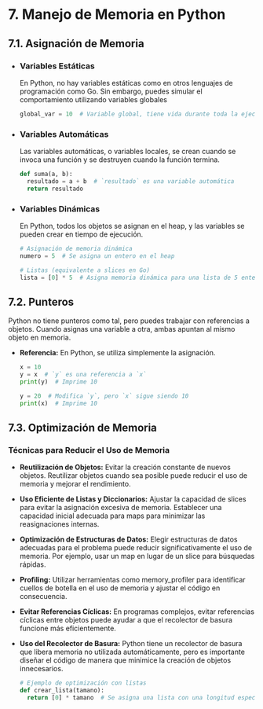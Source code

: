 # 7. Manejo de Memoria en Python

## 7.1. Asignación de Memoria

- ### Variables Estáticas

  En Python, no hay variables estáticas como en otros lenguajes de programación como Go. Sin embargo, puedes simular el comportamiento utilizando variables globales

  ```python
  global_var = 10  # Variable global, tiene vida durante toda la ejecución del programa

  ```

- ### Variables Automáticas

  Las variables automáticas, o variables locales, se crean cuando se invoca una función y se destruyen cuando la función termina.

  ```python
  def suma(a, b):
    resultado = a + b  # `resultado` es una variable automática
    return resultado

  ```

- ### Variables Dinámicas

  En Python, todos los objetos se asignan en el heap, y las variables se pueden crear en tiempo de ejecución.

  ```python
  # Asignación de memoria dinámica
  numero = 5  # Se asigna un entero en el heap

  # Listas (equivalente a slices en Go)
  lista = [0] * 5  # Asigna memoria dinámica para una lista de 5 enteros

  ```

## 7.2. Punteros

Python no tiene punteros como tal, pero puedes trabajar con referencias a objetos. Cuando asignas una variable a otra, ambas apuntan al mismo objeto en memoria.

- **Referencia:** En Python, se utiliza simplemente la asignación.

  ```python
  x = 10
  y = x  # `y` es una referencia a `x`
  print(y)  # Imprime 10

  y = 20  # Modifica `y`, pero `x` sigue siendo 10
  print(x)  # Imprime 10

  ```

## 7.3. Optimización de Memoria

### Técnicas para Reducir el Uso de Memoria

- **Reutilización de Objetos:**
  Evitar la creación constante de nuevos objetos. Reutilizar objetos cuando sea posible puede reducir el uso de memoria y mejorar el rendimiento.
- **Uso Eficiente de Listas y Diccionarios:** Ajustar la capacidad de slices para evitar la asignación excesiva de memoria. Establecer una capacidad inicial adecuada para maps para minimizar las reasignaciones internas.
- **Optimización de Estructuras de Datos:**
  Elegir estructuras de datos adecuadas para el problema puede reducir significativamente el uso de memoria. Por ejemplo, usar un map en lugar de un slice para búsquedas rápidas.
- **Profiling:**
  Utilizar herramientas como memory_profiler para identificar cuellos de botella en el uso de memoria y ajustar el código en consecuencia.
- **Evitar Referencias Cíclicas:**
  En programas complejos, evitar referencias cíclicas entre objetos puede ayudar a que el recolector de basura funcione más eficientemente.
- **Uso del Recolector de Basura:**
  Python tiene un recolector de basura que libera memoria no utilizada automáticamente, pero es importante diseñar el código de manera que minimice la creación de objetos innecesarios.

  ```python
  # Ejemplo de optimización con listas
  def crear_lista(tamano):
    return [0] * tamano  # Se asigna una lista con una longitud específica

  ```
